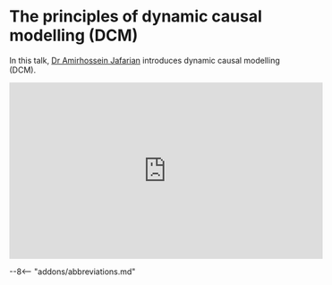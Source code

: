 # The principles of dynamic causal modelling (DCM)

In this talk, [Dr Amirhossein Jafarian](https://ftd.neurology.cam.ac.uk/directory/A_Jafarian) introduces dynamic causal modelling (DCM).

<iframe width="560" height="315" src="https://www.youtube.com/embed/tD9peFEq1KQ?si=Bl4srE06bW1oq8Xa" title="YouTube video player" frameborder="0" allow="accelerometer; autoplay; clipboard-write; encrypted-media; gyroscope; picture-in-picture; web-share" referrerpolicy="strict-origin-when-cross-origin" allowfullscreen></iframe>

--8<-- "addons/abbreviations.md"